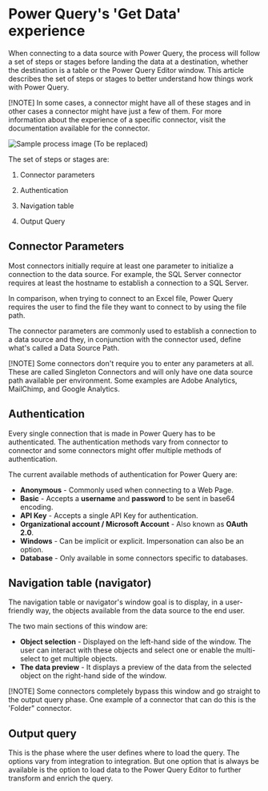 # Power Query's 'Get Data' experience

When connecting to a data source with Power Query, the process will follow a set of steps or stages before landing the data at a destination, whether the destination is a table or the Power Query Editor window. This article describes the set of steps or stages to better understand how things work with Power Query.

[!NOTE] In some cases, a connector might have all of these stages and in other cases a connector might have just a few of them. For more information about the experience of a specific connector, visit the documentation available for the connector.

![Sample process image (To be replaced)](https://350519-1085912-raikfcquaxqncofqfm.stackpathdns.com/wp-content/uploads/2019/09/092119_1322_TheGetData1-1024x576.png)

The set of steps or stages are:

1.  Connector parameters

2.  Authentication

3.  Navigation table

4.  Output Query

## Connector Parameters

Most connectors initially require at least one parameter to initialize a connection to the data source. For example, the SQL Server connector requires at least the hostname to establish a connection to a SQL Server.

In comparison, when trying to connect to an Excel file, Power Query requires the user to find the file they want to connect to by using the file path.

The connector parameters are commonly used to establish a connection to a data source and they, in conjunction with the connector used, define what's called a Data Source Path.

[!NOTE] Some connectors don't require you to enter any parameters at all. These are called Singleton Connectors and will only have one data source path available per environment. Some examples are Adobe Analytics, MailChimp, and Google Analytics.

## Authentication 

Every single connection that is made in Power Query has to be authenticated. The authentication methods vary from connector to connector and some connectors might offer multiple methods of authentication.

The current available methods of authentication for Power Query are:
* **Anonymous** - Commonly used when connecting to a Web Page.
* **Basic** - Accepts a **username** and **password** to be sent in base64 encoding.
* **API Key** - Accepts a single API Key for authentication.
* **Organizational account / Microsoft Account** - Also known as **OAuth 2.0**.
* **Windows** - Can be implicit or explicit. Impersonation can also be an option.
* **Database** - Only available in some connectors specific to databases.

## Navigation table (navigator)

The navigation table or navigator's window goal is to display, in a user-friendly way, the objects available from the data source to the end user.

The two main sections of this window are:
* **Object selection** - Displayed on the left-hand side of the window. The
    user can interact with these objects and select one or enable the
    multi-select to get multiple objects.
* **The data preview** - It displays a preview of the data from the selected
    object on the right-hand side of the window.

[!NOTE] Some connectors completely bypass this window and go straight to the
output query phase. One example of a connector that can do this is the 'Folder"
connector.

## Output query

This is the phase where the user defines where to load the query. The options vary from integration to integration. But one option that is always be available is the option to load data to the Power Query Editor to further transform and enrich the query.
